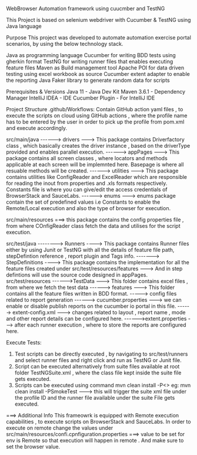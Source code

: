 WebBrowser Automation framework using cuucmber and TestNG

This Project is based on selenium webdriver with Cucumber & TestNG using Java language

Purpose
This project was developed to automate automation exercise portal scenarios, by using the below technology stack.

Java as programming language
Cucumber for writing BDD tests using gherkin format
TestNG for writing runner files that enables executing feature files
Maven as Build management tool
Apache POI for data driven testing using excel workbook as source
Cucumber extent adapter to enable the reporting
Java Faker library to generate random data for scripts


Prerequisites & Versions
Java 11 - Java Dev Kit
Maven 3.6.1 - Dependency Manager
IntelliJ IDEA - IDE
Cucumber Plugin - For IntelliJ IDE

Project Structure
.github/Workflows: Contain GitHub action yaml files , to execute the scripts on cloud using GitHub actions , where the profile name has to be entered by the user in order to pick up the profile from pom.xml and execute accordingly.

src/main/java
        ------> drivers ---> This package contains Driverfactory class , which basically creates the driver instance , based on the driverType provided and enables parallel execution.
        ------> appPages ---> This package contains all screen classes , where locators and methods applicable at each screen will be implemnted here. Basepage is where all resuable methods will be created.
        ------> utilities  ---> This package contains utilities like ConfigReader and ExcelReader which are responsible for reading the inout from properties and .xls formats respectively. Constants file is where you can give/edit the access credentials of BrowserStack and SauceLabs.
        ------> enums      ---> enums package contain the set of predefined values i.e Constants to enable the Remote/Local execution and also the type of browser for execution.

src/main/resources ===> this package contains the config properties file , from where COnfigReader class fetch the data and utilises for the script execution.

 src/test/java
        --------> Runners ----> This package contains Runner files either by using Junit or TestNG with all the details of feature file path, stepDefintion reference , report plugin and Tags info.
        -------> StepDefinitions ----> This package contains the implementation for all the feature files created under src/test/resources/features ---> And in step defintions will use the source code designed in appPages.
 src/test/resources
       ------>TestData ---> This folder contains excel files , from where we fetch the test data
       ------> features ---> This folder contains all the feature files written in BDD format.
       -----> config files related to report generation
       ------> cucumber.properties ---> we can enable or disable publish reports on the cucumber io portal in this file.
       ------> extent-config.xml ---> changes related to layout , report name , mode and other report details can be configured here.
       ------>extent.properties ---> after each runner execution , where to store the reports are configured here.
 


Execute Tests:
1. Test scripts can be directly executed , by navigating to src/test/runners and select runner files and right click and run as TestNG or Junit file.
2. Script can be executed alternatively from suite files available at root folder TestNGSuite.xml , where the class file kept inside the suite file gets executed.
3. Scripts can be executed using command mvn clean install -P<<profileId from the pom.xml>> eg: mvn clean install -PSmokeTest ---> this will trigger the suite xml file under the profile ID and the runner file available under the suite File gets executed.

===> Additional Info
This frameowrk is equipped with Remote execution capabilities , to execute scripts on BrowserStack and SauceLabs. In order to execute on remote change the values under src/main/resources/confi.cpnfiguration.properties ===> value to be set for env is Remote so that execution will happen in remote . And make sure to set the browser value.
